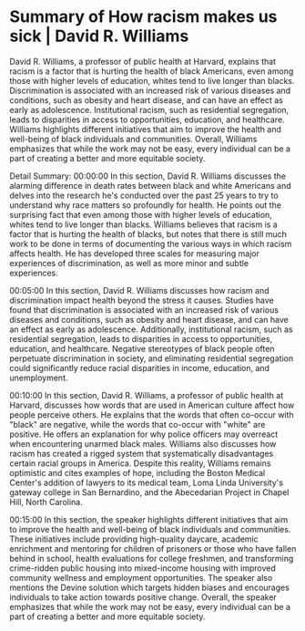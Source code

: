 # Summary of How racism makes us sick | David R. Williams

David R. Williams, a professor of public health at Harvard, explains that racism is a factor that is hurting the health of black Americans, even among those with higher levels of education, whites tend to live longer than blacks. Discrimination is associated with an increased risk of various diseases and conditions, such as obesity and heart disease, and can have an effect as early as adolescence. Institutional racism, such as residential segregation, leads to disparities in access to opportunities, education, and healthcare. Williams highlights different initiatives that aim to improve the health and well-being of black individuals and communities. Overall, Williams emphasizes that while the work may not be easy, every individual can be a part of creating a better and more equitable society.

Detail Summary: 
00:00:00
In this section, David R. Williams discusses the alarming difference in death rates between black and white Americans and delves into the research he's conducted over the past 25 years to try to understand why race matters so profoundly for health. He points out the surprising fact that even among those with higher levels of education, whites tend to live longer than blacks. Williams believes that racism is a factor that is hurting the health of blacks, but notes that there is still much work to be done in terms of documenting the various ways in which racism affects health. He has developed three scales for measuring major experiences of discrimination, as well as more minor and subtle experiences.

00:05:00
In this section, David R. Williams discusses how racism and discrimination impact health beyond the stress it causes. Studies have found that discrimination is associated with an increased risk of various diseases and conditions, such as obesity and heart disease, and can have an effect as early as adolescence. Additionally, institutional racism, such as residential segregation, leads to disparities in access to opportunities, education, and healthcare. Negative stereotypes of black people often perpetuate discrimination in society, and eliminating residential segregation could significantly reduce racial disparities in income, education, and unemployment.

00:10:00
In this section, David R. Williams, a professor of public health at Harvard, discusses how words that are used in American culture affect how people perceive others. He explains that the words that often co-occur with "black" are negative, while the words that co-occur with "white" are positive. He offers an explanation for why police officers may overreact when encountering unarmed black males. Williams also discusses how racism has created a rigged system that systematically disadvantages certain racial groups in America. Despite this reality, Williams remains optimistic and cites examples of hope, including the Boston Medical Center's addition of lawyers to its medical team, Loma Linda University's gateway college in San Bernardino, and the Abecedarian Project in Chapel Hill, North Carolina.

00:15:00
In this section, the speaker highlights different initiatives that aim to improve the health and well-being of black individuals and communities. These initiatives include providing high-quality daycare, academic enrichment and mentoring for children of prisoners or those who have fallen behind in school, health evaluations for college freshmen, and transforming crime-ridden public housing into mixed-income housing with improved community wellness and employment opportunities. The speaker also mentions the Devine solution which targets hidden biases and encourages individuals to take action towards positive change. Overall, the speaker emphasizes that while the work may not be easy, every individual can be a part of creating a better and more equitable society.

